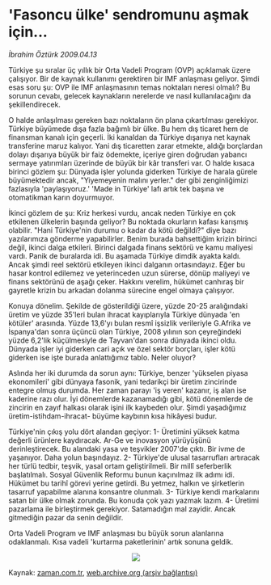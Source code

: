 # 'Fasoncu ülke' sendromunu aşmak için...

*İbrahim Öztürk 2009.04.13*

<tr><td class="metin" colspan="2" style="padding-top: 20px; padding-left: 5px; padding-right: 10px;">Türkiye şu sıralar üç yıllık bir Orta Vadeli Program (OVP) açıklamak üzere çalışıyor. Bir de kaynak kullanımı gerektiren bir IMF anlaşması geliyor. Şimdi esas soru şu: OVP ile IMF anlaşmasının temas noktaları neresi olmalı? Bu sorunun cevabı, gelecek kaynakların nerelerde ve nasıl kullanılacağını da şekillendirecek.</td></tr><tr><td class="metin" colspan="2" style="padding-top: 20px; padding-left: 5px; padding-right: 10px;"><p>O halde anlaşılması gereken bazı noktaların ön plana çıkartılması gerekiyor. Türkiye büyümede dışa fazla bağımlı bir ülke. Bu hem dış ticaret hem de finansman kanalı için geçerli. İki kanaldan da Türkiye dışarıya net kaynak transferine maruz kalıyor. Yani dış ticaretten zarar etmekte, aldığı borçlardan dolayı dışarıya büyük bir faiz ödemekte, içeriye giren doğrudan yabancı sermaye yatırımları üzerinde de büyük bir kâr transferi var. O halde kısaca birinci gözlem şu: Dünyada işler yolunda giderken Türkiye de harala gürele büyümektedir ancak, "Yiyemeyenin malını yerler." der gibi zenginliğimizi fazlasıyla 'paylaşıyoruz.' 'Made in Türkiye' lafı artık tek başına ve otomatikman karın doyurmuyor.
<p>İkinci gözlem de şu: Kriz herkesi vurdu, ancak neden Türkiye en çok etkilenen ülkelerin başında geliyor? Bu noktada okurların kafası karışmış olabilir. "Hani Türkiye'nin durumu o kadar da kötü değildi?" diye bazı yazılarımıza gönderme yapabilirler. Benim burada bahsettiğim krizin birinci değil, ikinci dalga etkileri. Birinci dalgada finans sektörü ve kamu maliyesi vardı. Panik de buralarda idi. Bu aşamada Türkiye dimdik ayakta kaldı. Ancak şimdi reel sektörü etkileyen ikinci dalganın ortasındayız. Eğer bu hasar kontrol edilemez ve yeterinceden uzun sürerse, dönüp maliyeyi ve finans sektörünü de aşağı çeker. Hakkını verelim, hükümet canhıraş bir gayretle krizin bu arkadan dolanma sürecine engel olmaya çalışıyor.
<p>Konuya dönelim. Şekilde de gösterildiği üzere, yüzde 20-25 aralığındaki üretim ve yüzde 35'leri bulan ihracat kayıplarıyla Türkiye dünyada 'en kötüler' arasında. Yüzde 13,6'yı bulan resmî işsizlik verileriyle G.Afrika ve İspanya'dan sonra üçüncü olan Türkiye, 2008 yılının son çeyreğindeki yüzde 6,2'lik küçülmesiyle de Tayvan'dan sonra dünyada ikinci oldu. Dünyada işler iyi giderken cari açık ve özel sektör borçları, işler kötü giderken ise işte burada anlattığımız tablo. Neler oluyor?
<p>Aslında her iki durumda da sorun aynı: Türkiye, benzer 'yükselen piyasa ekonomileri' gibi dünyaya fasonik, yani tedarikçi bir üretim zincirinde entegre olmuş durumda. Her zaman parayı 'iş veren' kazanır, iş alan ise kaderine razı olur. İyi dönemlerde kazanamadığı gibi, kötü dönemlerde de zincirin en zayıf halkası olarak işini ilk kaybeden olur. Şimdi yaşadığımız üretim-istihdam-ihracat- büyüme kaybının kısa hikâyesi budur.
<p>Türkiye'nin çıkış yolu dört alandan geçiyor: 1- Üretimini yüksek katma değerli ürünlere kaydıracak. Ar-Ge ve inovasyon yürüyüşünü derinleştirecek. Bu alandaki yasa ve teşvikler 2007'de çıktı. Bir ivme de yaşanıyor. Daha yolun başındayız. 2- Türkiye'de ulusal tasarrufları artıracak her türlü tedbir, teşvik, yasal ortam geliştirilmeli. Bir millî seferberlik başlatılmalı. Sosyal Güvenlik Reformu bunun kaçınılmaz ilk adımı idi. Hükümet bu tarihî görevi yerine getirdi. Bu yetmez, halkın ve şirketlerin tasarruf yapabilme alanına konsantre olunmalı. 3- Türkiye kendi markalarını satan bir ülke olmak zorunda. Bu konuda çok yazı yazmak lazım. 4- Üretimi pazarlama ile birleştirmek gerekiyor. Satamadığın mal zayidir. Ancak gitmediğin pazar da senin değildir.
<p>Orta Vadeli Program ve IMF anlaşması bu büyük sorun alanlarına odaklanmalı. Kısa vadeli 'kurtarma paketlerinin' artık sonuna geldik.
<p><p align="center"><img src="http://web.archive.org/web/20090414051441im_/http://medya.zaman.com.tr/2009/04/13/tablo.jpg"/><br/></p></p></p></p></p></p></p></p></td></tr>

Kaynak: [zaman.com.tr](http://zaman.com.tr/yazar.do?yazino=836799), [web.archive.org (arşiv bağlantısı)](http://web.archive.org/web/20090414051441/http://www.zaman.com.tr:80/yazar.do?yazino=836799)
